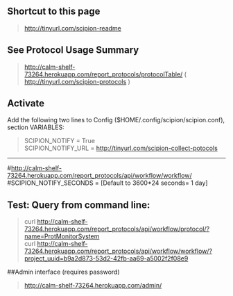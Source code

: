 ## Shortcut to this page
 > http://tinyurl.com/scipion-readme

## See Protocol Usage Summary
> http://calm-shelf-73264.herokuapp.com/report_protocols/protocolTable/
> ( http://tinyurl.com/scipion-protocols )

## Activate
 Add the following two lines to Config ($HOME/.config/scipion/scipion.conf), section VARIABLES:

> SCIPION_NOTIFY = True<br>
> SCIPION_NOTIFY_URL = http://tinyurl.com/scipion-collect-potocols
-------------------------------------------------------------------------------------------------
\#http://calm-shelf-73264.herokuapp.com/report_protocols/api/workflow/workflow/<br>
\#SCIPION_NOTIFY_SECONDS = [Default to 3600*24 seconds= 1 day]


## Test: Query from command line:

> curl http://calm-shelf-73264.herokuapp.com/report_protocols/api/workflow/protocol/?name=ProtMonitorSystem<br>
> curl http://calm-shelf-73264.herokuapp.com/report_protocols/api/workflow/workflow/?project_uuid=b9a2d873-53d2-42fb-aa69-a5002f2f08e9

##Admin interface (requires password)

> http://calm-shelf-73264.herokuapp.com/admin/
